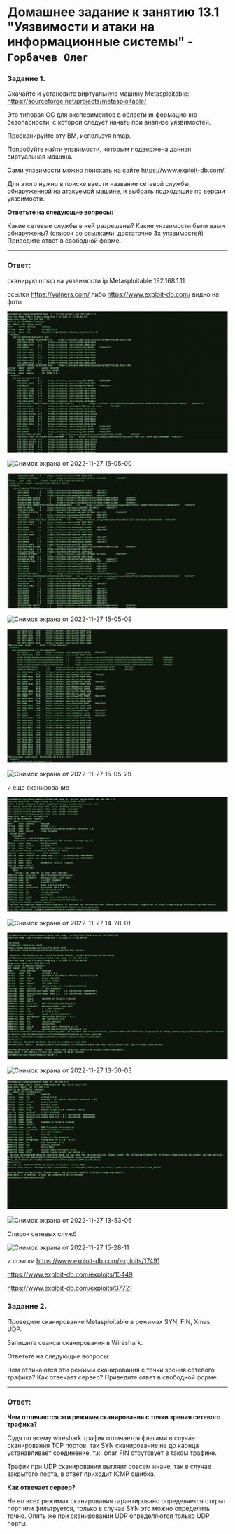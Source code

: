 # Домашнее задание к занятию 13.1 "Уязвимости и атаки на информационные системы" - `Горбачев Олег`


### Задание 1.
Скачайте и установите виртуальную машину Metasploitable: https://sourceforge.net/projects/metasploitable/

Это типовая ОС для экспериментов в области информационно безопасности, с которой следует начать при анализе уязвимостей.

Просканируйте эту ВМ, используя nmap.

Попробуйте найти уязвимости, которым подвержена данная виртуальная машина.

Сами уязвимости можно поискать на сайте https://www.exploit-db.com/.

Для этого нужно в поиске ввести название сетевой службы, обнаруженной на атакуемой машине, и выбрать подходящие по версии уязвимости.

**Ответьте на следующие вопросы:**

Какие сетевые службы в ней разрешены?
Какие уязвимости были вами обнаружены? (список со ссылками: достаточно 3х уязвимостей)
Приведите ответ в свободной форме.
___

### Ответ:
сканирую nmap на уязвимости ip Metasploitable 192.168.1.11


ссылки https://vulners.com/ либо  https://www.exploit-db.com/ видно на фото 

![1-1](./13.1-1-001.jpg)

![Снимок экрана от 2022-11-27 15-05-00](https://user-images.githubusercontent.com/94833070/204125569-c7ed545e-245a-4391-b8ac-1c99531c70f7.png)

![1-2](./13.1-1-002.jpg)

![Снимок экрана от 2022-11-27 15-05-09](https://user-images.githubusercontent.com/94833070/204125591-766de6a5-9d79-48b8-b248-791fed71214b.png)

![1-3](./13.1-1-003.jpg)

![Снимок экрана от 2022-11-27 15-05-29](https://user-images.githubusercontent.com/94833070/204125605-fc2bbf75-a060-4ffb-99be-e2e8262b572a.png)

и еще сканирование 

![1-4](./13.1-1-004.jpg)

![Снимок экрана от 2022-11-27 14-28-01](https://user-images.githubusercontent.com/94833070/204125698-97b2ed6d-39dc-44a6-a18c-b2927a598ffe.png)

![1-5](./13.1-1-005.jpg)

![Снимок экрана от 2022-11-27 13-50-03](https://user-images.githubusercontent.com/94833070/204125736-926ac07b-22c1-41b7-b9ce-e30f406d7086.png)

![1-6](./13.1-1-006.jpg)

![Снимок экрана от 2022-11-27 13-53-06](https://user-images.githubusercontent.com/94833070/204125703-3953b84f-4581-4204-bafb-6f2ac7b41720.png)

Список сетевых служб 

![Снимок экрана от 2022-11-27 15-28-11](https://user-images.githubusercontent.com/94833070/204125942-f966da8c-1501-4430-9469-ca99509d2a61.png)

и ссылки 
https://www.exploit-db.com/exploits/17491

https://www.exploit-db.com/exploits/15449

https://www.exploit-db.com/exploits/37721

### Задание 2.
Проведите сканирование Metasploitable в режимах SYN, FIN, Xmas, UDP.

Запишите сеансы сканирования в Wireshark.

Ответьте на следующие вопросы:

Чем отличаются эти режимы сканирования с точки зрения сетевого трафика?
Как отвечает сервер?
Приведите ответ в свободной форме.
___

### Ответ:
**Чем отличаются эти режимы сканирования с точки зрения сетевого трафика?**

Судя по всему wireshark трафик отличается флагами в случае сканирования TCP портов, так SYN сканирование  не до каонца устанавливает соединение, т.к. флаг FIN отсутсвует в таком трафике. 

Трафик при UDP сканировании выгляит совсем иначе, так в случае закрытого порта, в ответ приходит ICMP ошибка.

**Как отвечает сервер?**

Не во всех режимах сканирования гарантировано определяется открыт порт или фильтруется, только в случае SYN это можно определить точно. Опять же при сканировании UDP определяются только UDP порты.
